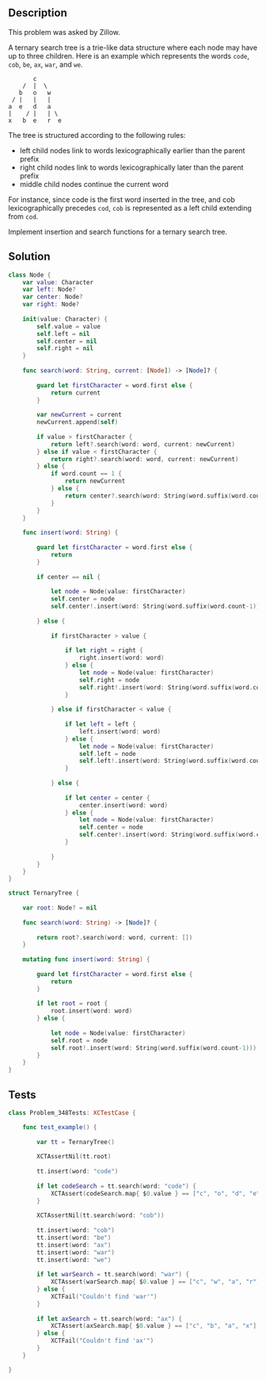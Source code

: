 ## Description

This problem was asked by Zillow.

A ternary search tree is a trie-like data structure where each node may have up to three children. Here is an example which represents the words `code`, `cob`, `be`, `ax`, `war`, and `we`.

```
       c
    /  |  \
   b   o   w
 / |   |   |
a  e   d   a
|    / |   | \ 
x   b  e   r  e  
```

The tree is structured according to the following rules:

- left child nodes link to words lexicographically earlier than the parent prefix
- right child nodes link to words lexicographically later than the parent prefix
- middle child nodes continue the current word

For instance, since code is the first word inserted in the tree, and cob lexicographically precedes `cod`, `cob` is represented as a left child extending from `cod`.

Implement insertion and search functions for a ternary search tree.

## Solution

```swift
class Node {
    var value: Character
    var left: Node?
    var center: Node?
    var right: Node?
    
    init(value: Character) {
        self.value = value
        self.left = nil
        self.center = nil
        self.right = nil
    }
    
    func search(word: String, current: [Node]) -> [Node]? {
        
        guard let firstCharacter = word.first else {
            return current
        }
        
        var newCurrent = current
        newCurrent.append(self)
        
        if value > firstCharacter {
            return left?.search(word: word, current: newCurrent)
        } else if value < firstCharacter {
            return right?.search(word: word, current: newCurrent)
        } else {
            if word.count == 1 {
                return newCurrent
            } else {
                return center?.search(word: String(word.suffix(word.count-1)), current: newCurrent)
            }
        }
    }
    
    func insert(word: String) {
        
        guard let firstCharacter = word.first else {
            return
        }
        
        if center == nil {
            
            let node = Node(value: firstCharacter)
            self.center = node
            self.center!.insert(word: String(word.suffix(word.count-1)))
            
        } else {
            
            if firstCharacter > value {
                
                if let right = right {
                    right.insert(word: word)
                } else {
                    let node = Node(value: firstCharacter)
                    self.right = node
                    self.right!.insert(word: String(word.suffix(word.count-1)))
                }
                
            } else if firstCharacter < value {
                
                if let left = left {
                    left.insert(word: word)
                } else {
                    let node = Node(value: firstCharacter)
                    self.left = node
                    self.left!.insert(word: String(word.suffix(word.count-1)))
                }
                
            } else {
                
                if let center = center {
                    center.insert(word: word)
                } else {
                    let node = Node(value: firstCharacter)
                    self.center = node
                    self.center!.insert(word: String(word.suffix(word.count-1)))
                }
                
            }
        }
    }
}

struct TernaryTree {
    
    var root: Node? = nil
    
    func search(word: String) -> [Node]? {
        
        return root?.search(word: word, current: [])
    }
    
    mutating func insert(word: String) {
        
        guard let firstCharacter = word.first else {
            return
        }
        
        if let root = root {
            root.insert(word: word)
        } else {
            
            let node = Node(value: firstCharacter)
            self.root = node
            self.root!.insert(word: String(word.suffix(word.count-1)))
        }
    }
}
```

## Tests

```swift
class Problem_348Tests: XCTestCase {

    func test_example() {
        
        var tt = TernaryTree()
        
        XCTAssertNil(tt.root)
        
        tt.insert(word: "code")
        
        if let codeSearch = tt.search(word: "code") {
            XCTAssert(codeSearch.map{ $0.value } == ["c", "o", "d", "e"])
        }
        
        XCTAssertNil(tt.search(word: "cob"))
        
        tt.insert(word: "cob")
        tt.insert(word: "be")
        tt.insert(word: "ax")
        tt.insert(word: "war")
        tt.insert(word: "we")
        
        if let warSearch = tt.search(word: "war") {
            XCTAssert(warSearch.map{ $0.value } == ["c", "w", "a", "r"])
        } else {
            XCTFail("Couldn't find 'war'")
        }
        
        if let axSearch = tt.search(word: "ax") {
            XCTAssert(axSearch.map{ $0.value } == ["c", "b", "a", "x"])
        } else {
            XCTFail("Couldn't find 'ax'")
        }
    }

}
```
